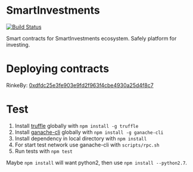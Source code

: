 # SmartInvestments

[![Build Status](https://travis-ci.org/SmartInvestments/SmartInvestmentsETH.svg)](https://travis-ci.org/SmartInvestments/SmartInvestmentsETH)

Smart contracts for SmartInvestments ecosystem.
Safely platform for investing.

# Deploying contracts

RinkeBy: [0xdfdc25e3fe903e9fd2f963f4cbe4930a25d4f8c7](https://rinkeby.etherscan.io/address/0xdfdc25e3fe903e9fd2f963f4cbe4930a25d4f8c7)

# Test
1. Install [truffle](http://truffleframework.com) globally with `npm install -g truffle`
2. Install [ganache-cli](https://github.com/trufflesuite/ganache-cli) globally with `npm install -g ganache-cli`
3. Install dependency in local directory with `npm install`
4. For start test network use ganache-cli with `scripts/rpc.sh`
5. Run tests with `npm test`

Maybe `npm install` will want python2, then use `npm install --python2.7`.
